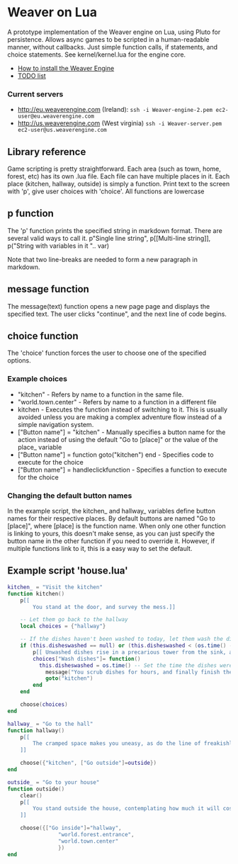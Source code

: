 
# Weaver on Lua

A prototype implementation of the Weaver engine on Lua, using Pluto for persistence. Allows async games to be scripted in a human-readable manner, without callbacks. Just simple function calls, if statements, and choice statements. See kernel/kernel.lua for the engine core.

* [How to install the Weaver Engine](https://github.com/nathanaeljones/weaver-lua/blob/master/install.mdown)
* [TODO list](https://github.com/nathanaeljones/weaver-lua/blob/master/todo.mdown)

### Current servers

* http://eu.weaverengine.com (Ireland): `ssh -i Weaver-engine-2.pem ec2-user@eu.weaverengine.com`
* http://us.weaverengine.com (West virginia) `ssh -i Weaver-server.pem ec2-user@us.weaverengine.com`



## Library reference

Game scripting is pretty straightforward. Each area (such as town, home, forest, etc) has its own .lua file. Each file can have multiple places in it.
Each place (kitchen, hallway, outside) is simply a function. Print text to the screen with 'p', give user choices with 'choice'. All functions are lowercase

## p function

The 'p' function prints the specified string in markdown format. There are several valid ways to call it. p"Single line string", p[[Multi-line string]], p("String with variables in it ".. var)

Note that two line-breaks are needed to form a new paragraph in markdown. 

## message function

The message(text) function opens a new page page and displays the specified text. The user clicks "continue", and the next line of code begins.


## choice function

The 'choice' function forces the user to choose one of the specified options. 

### Example choices

* "kitchen" - Refers by name to a function in the same file.
* "world.town.center" - Refers by name to a function in a different file
* kitchen - Executes the function instead of switching to it. This is usually avoided unless you are making a complex adventure flow instead of a simple navigation system. 
* ["Button name"] = "kitchen" - Manually specifies a button name for the action instead of using the default "Go to [place]" or the value of the place_ variable
* ["Button name"] = function goto("kitchen") end - Specifies code to execute for the choice
* ["Button name"] = handleclickfunction - Specifies a function  to execute for the choice

### Changing the default button names

In the example script, the kitchen\_ and hallway\_ variables define button names for their respective places. By default buttons are named "Go to [place]", where [place] is the function name.
When only one other function is linking to yours, this doesn't make sense, as you can just specify the button name in the other function if you need to override it. However, if multiple functions link to it, this is a easy way to set the default.



## Example script 'house.lua'
```Lua
kitchen_ = "Visit the kitchen"
function kitchen()
	p[[
		You stand at the door, and survey the mess.]]

	-- Let them go back to the hallway
	local choices = {"hallway"}

	-- If the dishes haven't been washed to today, let them wash the dishes
	if (this.disheswashed == null) or (this.disheswashed < (os.time() - time.one_day)) then 
		p[[	Unwashed dishes rise in a precarious tower from the sink, and a trail of ants marks the location of a honey jar]]
		choices["Wash dishes"]= function()
		  this.disheswashed = os.time() -- Set the time the dishes were washed.
			message("You scrub dishes for hours, and finally finish the last utensil. Your fingers are raw from scubbing fossilized food remains.")
			goto("kitchen")
		end
	end

	choose(choices)
end

hallway_ = "Go to the hall"
function hallway()
	p[[
		The cramped space makes you uneasy, as do the line of freakishly solemn portraits that line the north wall.
	]]

	choose({"kitchen", ["Go outside"]=outside})
end

outside_ = "Go to your house"
function outside()
	clear()
	p[[
		You stand outside the house, contemplating how much it will cost to fix the roof.
	]]

	choose({["Go inside"]="hallway", 
				"world.forest.entrance",
				"world.town.center"
				})
end
```